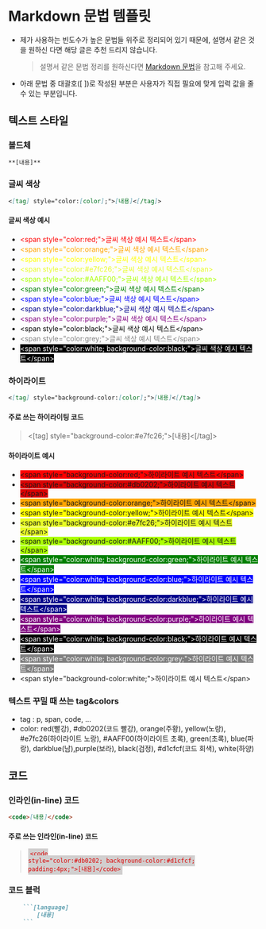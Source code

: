 # Markdown 문법 템플릿

- 제가 사용하는 빈도수가 높은 문법들 위주로 정리되어 있기 때문에, 설명서 같은 것을 원하신 다면 해당 글은 추천 드리지 않습니다.

  > 설명서 같은 문법 정리를 원하신다면 [Markdown 문법](https://www.markdownguide.org/basic-syntax/)을 참고해 주세요.

- 아래 문법 중 대괄호([ ])로 작성된 부분은 사용자가 직접 필요에 맞게 입력 값을 줄 수 있는 부분입니다.

## 텍스트 스타일

### 볼드체

```markdown
**[내용]**
```

### 글씨 색상

```markdown
<[tag] style="color:[color];">[내용]<[/tag]>
```

#### 글씨 색상 예시

- <span style="color:red;">\<span style="color:red;">글씨 색상 예시 텍스트\</span></span>
- <span style="color:orange;">\<span style="color:orange;">글씨 색상 예시 텍스트\</span></span>
- <span style="color:yellow;">\<span style="color:yellow;">글씨 색상 예시 텍스트\</span></span>
- <span style="color:#e7fc26;">\<span style="color:#e7fc26;">글씨 색상 예시 텍스트\</span></span>
- <span style="color:#AAFF00;">\<span style="color:#AAFF00;">글씨 색상 예시 텍스트\</span></span>
- <span style="color:green;">\<span style="color:green;">글씨 색상 예시 텍스트\</span></span>
- <span style="color:blue;">\<span style="color:blue;">글씨 색상 예시 텍스트\</span></span>
- <span style="color:darkblue;">\<span style="color:darkblue;">글씨 색상 예시 텍스트\</span></span>
- <span style="color:purple;">\<span style="color:purple;">글씨 색상 예시 텍스트\</span></span>
- <span style="color:black;">\<span style="color:black;">글씨 색상 예시 텍스트\</span></span>
- <span style="color:grey;">\<span style="color:grey;">글씨 색상 예시 텍스트\</span></span>
- <span style="color:white; background-color:black;">\<span style="color:white; background-color:black;">글씨 색상 예시 텍스트\</span></span>

### 하이라이트

```markdown
<[tag] style="background-color:[color];">[내용]<[/tag]>
```

#### 주로 쓰는 하이라이팅 코드

> <[tag] style="background-color:#e7fc26;">[내용]<[/tag]>

#### 하이라이트 예시

- <span style="background-color:red;">\<span style="background-color:red;">하이라이트 예시 텍스트\</span></span>
- <span style="background-color:#db0202;">\<span style="background-color:#db0202;">하이라이트 예시 텍스트\</span></span>
- <span style="background-color:orange;">\<span style="background-color:orange;">하이라이트 예시 텍스트\</span></span>
- <span style="background-color:yellow;">\<span style="background-color:yellow;">하이라이트 예시 텍스트\</span></span>
- <span style="background-color:#e7fc26;">\<span style="background-color:#e7fc26;">하이라이트 예시 텍스트\</span></span>
- <span style="background-color:#AAFF00;">\<span style="background-color:#AAFF00;">하이라이트 예시 텍스트\</span></span>
- <span style="color:white; background-color:green;">\<span style="color:white; background-color:green;">하이라이트 예시 텍스트\</span></span>
- <span style="color:white; background-color:blue;">\<span style="color:white; background-color:blue;">하이라이트 예시 텍스트\</span></span>
- <span style="color:white; background-color:darkblue;">\<span style="color:white; background-color:darkblue;">하이라이트 예시 텍스트\</span></span>
- <span style="color:white; background-color:purple;">\<span style="color:white; background-color:purple;">하이라이트 예시 텍스트\</span></span>
- <span style="color:white; background-color:black;">\<span style="color:white; background-color:black;">하이라이트 예시 텍스트\</span></span>
- <span style="color:white; background-color:grey;">\<span style="color:white; background-color:grey;">하이라이트 예시 텍스트\</span></span>
- <span style="background-color:white;">\<span style="background-color:white;">하이라이트 예시 텍스트\</span></span>

### 텍스트 꾸밀 때 쓰는 tag&colors

- tag : p, span, code, ...
- color: red(빨강), #db0202(코드 빨강), orange(주황), yellow(노랑), #e7fc26(하이라이트 노랑), #AAFF00(하이라이트 초록), green(초록), blue(파랑), darkblue(남),purple(보라), black(검정), #d1cfcf(코드 회색), white(하양)

## 코드

### 인라인(in-line) 코드

```markdown
<code>[내용]</code>
```

#### 주로 쓰는 인라인(in-line) 코드

> <code style="color:#db0202; background-color:#d1cfcf; padding:4px;">\<code style="color:#db0202; background-color:#d1cfcf; padding:4px;">[내용]\</code></code>

### 코드 블럭

````markdown
    ```[language]
        [내용]
    ```
````
